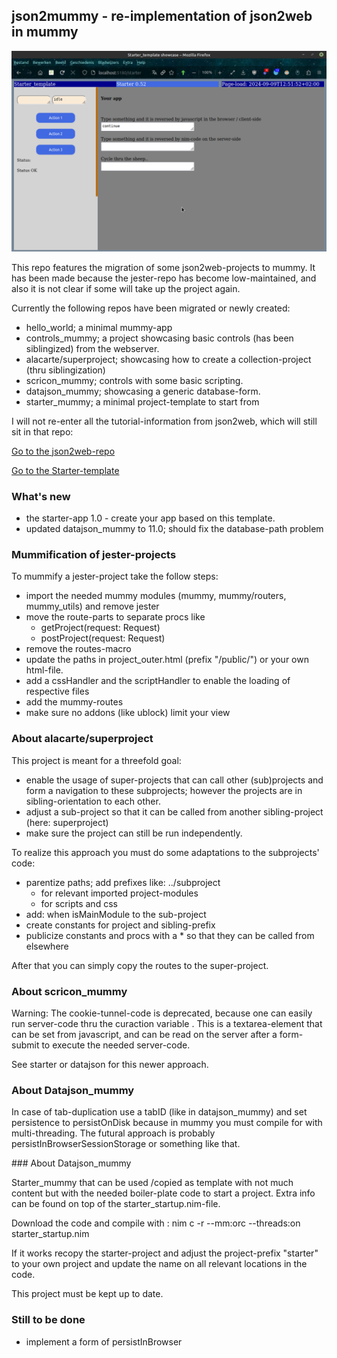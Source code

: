 ## json2mummy - re-implementation of json2web in mummy

![](mostfiles/z_pics/starter_mummy.png)

This repo features the migration of some json2web-projects to mummy. It has been made because the jester-repo has become low-maintained, and also it is not clear if some will take up the project again. 

Currently the following repos have been migrated or newly created:
- hello_world; a minimal mummy-app
- controls_mummy; a project showcasing basic controls (has been siblingized) from the webserver.
- alacarte/superproject; showcasing how to create a collection-project (thru siblingization)
- scricon_mummy; controls with some basic scripting.
- datajson_mummy; showcasing a generic database-form.
- starter_mummy; a minimal project-template to start from

I will not re-enter all the tutorial-information from json2web, which will still sit in that repo:

<a href="https://github.com/some-avail/json2web" target="_blank">Go to the json2web-repo</a>

[Go to the Starter-template](#about-starter_mummy)



### What's new

- the starter-app 1.0 - create your app based on this template.
- updated datajson_mummy to 11.0; should fix the database-path problem


### Mummification of jester-projects

To mummify a jester-project take the follow steps:
- import the needed mummy modules (mummy, mummy/routers, mummy_utils) and remove jester
- move the route-parts to separate procs like 
	- getProject(request: Request)
	- postProject(request: Request)
- remove the routes-macro
- update the paths in project_outer.html (prefix "/public/") or your own html-file.
- add a cssHandler and the scriptHandler to enable the loading of respective files
- add the mummy-routes
- make sure no addons (like ublock) limit your view 



### About alacarte/superproject

This project is meant for a threefold goal:
- enable the usage of super-projects that can call other (sub)projects and form a navigation to these subprojects; however the projects are in sibling-orientation to each other.
- adjust a sub-project so that it can be called from another sibling-project (here: superproject)
- make sure the project can still be run independently.

To realize this approach you must do some adaptations to the subprojects' code:
- parentize paths; add prefixes like: ../subproject
  - for relevant imported project-modules
  - for scripts and css
- add: when isMainModule to the sub-project
- create constants for project and sibling-prefix
- publicize constants and procs with a * so that they can be called from elsewhere

After that you can simply copy the routes to the super-project.


### About scricon_mummy

Warning:
The cookie-tunnel-code is deprecated, because one can easily run server-code thru
the curaction variable . This is a textarea-element that can be set from javascript,
and can be read on the server after a form-submit to execute the needed server-code.

See starter or datajson for this newer approach.


### About Datajson_mummy

In case of tab-duplication use a tabID (like in datajson_mummy) and set persistence to persistOnDisk because in mummy you must compile for with multi-threading. The futural approach is probably persistInBrowserSessionStorage or something like that.



<a name="about-starter_mummy">### About Datajson_mummy</a>


Starter_mummy that can be used /copied as template with not much content but with the needed boiler-plate code to start a project. Extra info can be found on top of the starter_startup.nim-file. 

Download the code and compile with :
nim c -r --mm:orc --threads:on starter_startup.nim 

If it works recopy the starter-project and adjust the project-prefix "starter" to your own project and update the name on all relevant locations in the code.


This project must be kept up to date. 




### Still to be done

- implement a form of persistInBrowser

